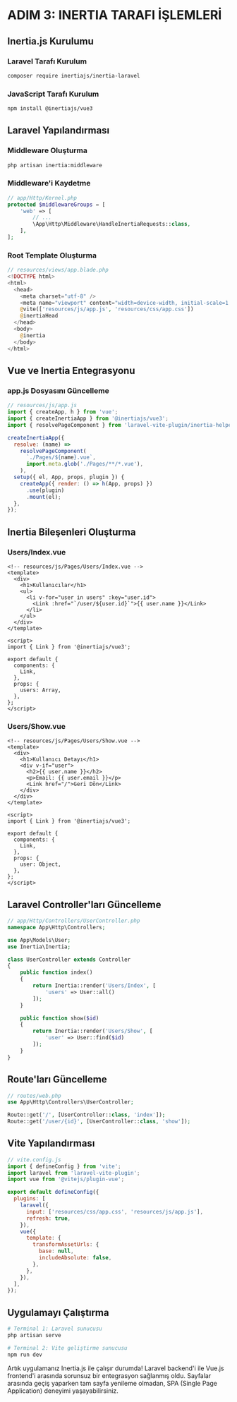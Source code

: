 # ADIM 3: INERTIA TARAFI İŞLEMLERİ

## Inertia.js Kurulumu

### Laravel Tarafı Kurulum

```bash
composer require inertiajs/inertia-laravel
```

### JavaScript Tarafı Kurulum

```bash
npm install @inertiajs/vue3
```

## Laravel Yapılandırması

### Middleware Oluşturma

```bash
php artisan inertia:middleware
```

### Middleware'i Kaydetme

```php
// app/Http/Kernel.php
protected $middlewareGroups = [
    'web' => [
        // ...
        \App\Http\Middleware\HandleInertiaRequests::class,
    ],
];
```

### Root Template Oluşturma

```php
// resources/views/app.blade.php
<!DOCTYPE html>
<html>
  <head>
    <meta charset="utf-8" />
    <meta name="viewport" content="width=device-width, initial-scale=1.0, maximum-scale=1.0" />
    @vite(['resources/js/app.js', 'resources/css/app.css'])
    @inertiaHead
  </head>
  <body>
    @inertia
  </body>
</html>
```

## Vue ve Inertia Entegrasyonu

### app.js Dosyasını Güncelleme

```javascript
// resources/js/app.js
import { createApp, h } from 'vue';
import { createInertiaApp } from '@inertiajs/vue3';
import { resolvePageComponent } from 'laravel-vite-plugin/inertia-helpers';

createInertiaApp({
  resolve: (name) =>
    resolvePageComponent(
      `./Pages/${name}.vue`,
      import.meta.glob('./Pages/**/*.vue'),
    ),
  setup({ el, App, props, plugin }) {
    createApp({ render: () => h(App, props) })
      .use(plugin)
      .mount(el);
  },
});
```

## Inertia Bileşenleri Oluşturma

### Users/Index.vue

```vue
<!-- resources/js/Pages/Users/Index.vue -->
<template>
  <div>
    <h1>Kullanıcılar</h1>
    <ul>
      <li v-for="user in users" :key="user.id">
        <Link :href="`/user/${user.id}`">{{ user.name }}</Link>
      </li>
    </ul>
  </div>
</template>

<script>
import { Link } from '@inertiajs/vue3';

export default {
  components: {
    Link,
  },
  props: {
    users: Array,
  },
};
</script>
```

### Users/Show.vue

```vue
<!-- resources/js/Pages/Users/Show.vue -->
<template>
  <div>
    <h1>Kullanıcı Detayı</h1>
    <div v-if="user">
      <h2>{{ user.name }}</h2>
      <p>Email: {{ user.email }}</p>
      <Link href="/">Geri Dön</Link>
    </div>
  </div>
</template>

<script>
import { Link } from '@inertiajs/vue3';

export default {
  components: {
    Link,
  },
  props: {
    user: Object,
  },
};
</script>
```

## Laravel Controller'ları Güncelleme

```php
// app/Http/Controllers/UserController.php
namespace App\Http\Controllers;

use App\Models\User;
use Inertia\Inertia;

class UserController extends Controller
{
    public function index()
    {
        return Inertia::render('Users/Index', [
            'users' => User::all()
        ]);
    }

    public function show($id)
    {
        return Inertia::render('Users/Show', [
            'user' => User::find($id)
        ]);
    }
}
```

## Route'ları Güncelleme

```php
// routes/web.php
use App\Http\Controllers\UserController;

Route::get('/', [UserController::class, 'index']);
Route::get('/user/{id}', [UserController::class, 'show']);
```

## Vite Yapılandırması

```javascript
// vite.config.js
import { defineConfig } from 'vite';
import laravel from 'laravel-vite-plugin';
import vue from '@vitejs/plugin-vue';

export default defineConfig({
  plugins: [
    laravel({
      input: ['resources/css/app.css', 'resources/js/app.js'],
      refresh: true,
    }),
    vue({
      template: {
        transformAssetUrls: {
          base: null,
          includeAbsolute: false,
        },
      },
    }),
  ],
});
```

## Uygulamayı Çalıştırma

```bash
# Terminal 1: Laravel sunucusu
php artisan serve

# Terminal 2: Vite geliştirme sunucusu
npm run dev
```

Artık uygulamanız Inertia.js ile çalışır durumda! Laravel backend'i ile Vue.js frontend'i arasında sorunsuz bir entegrasyon sağlanmış oldu. Sayfalar arasında geçiş yaparken tam sayfa yenileme olmadan, SPA (Single Page Application) deneyimi yaşayabilirsiniz.
